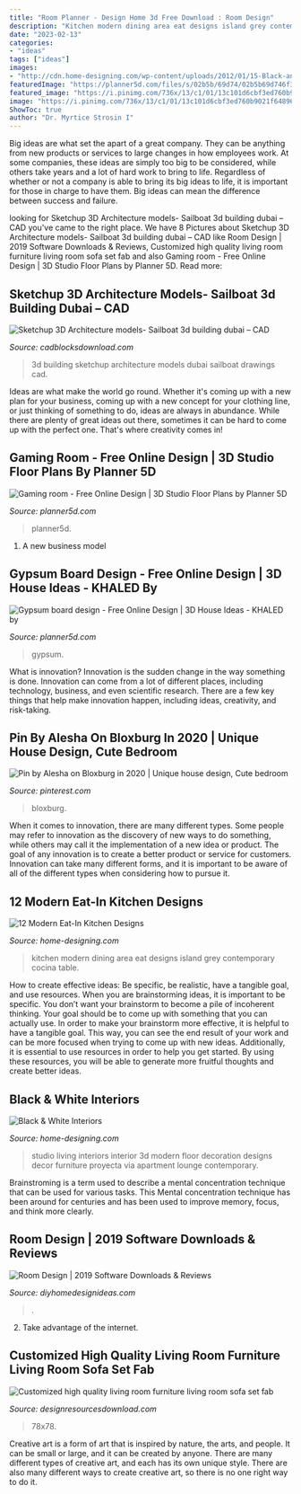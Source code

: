 ```yaml
---
title: "Room Planner - Design Home 3d Free Download : Room Design"
description: "Kitchen modern dining area eat designs island grey contemporary cocina table"
date: "2023-02-13"
categories:
- "ideas"
tags: ["ideas"]
images:
- "http://cdn.home-designing.com/wp-content/uploads/2012/01/15-Black-and-white-living-room.jpeg"
featuredImage: "https://planner5d.com/files/s/02b5b/69d74/02b5b69d746f33be0a327d23b9d759fa_1.jpg"
featured_image: "https://i.pinimg.com/736x/13/c1/01/13c101d6cbf3ed760b9021f6489685a4.jpg"
image: "https://i.pinimg.com/736x/13/c1/01/13c101d6cbf3ed760b9021f6489685a4.jpg"
ShowToc: true
author: "Dr. Myrtice Strosin I"
---
```



Big ideas are what set the apart of a great company. They can be anything from new products or services to large changes in how employees work. At some companies, these ideas are simply too big to be considered, while others take years and a lot of hard work to bring to life. Regardless of whether or not a company is able to bring its big ideas to life, it is important for those in charge to have them. Big ideas can mean the difference between success and failure.

	

		
looking for Sketchup 3D Architecture models- Sailboat 3d building dubai – CAD you've came to the right place. We have 8 Pictures about Sketchup 3D Architecture models- Sailboat 3d building dubai – CAD like Room Design | 2019 Software Downloads &amp; Reviews, Customized high quality living room furniture living room sofa set fab and also Gaming room - Free Online Design | 3D Studio Floor Plans by Planner 5D. Read more:
		
    
## Sketchup 3D Architecture Models- Sailboat 3d Building Dubai – CAD

<img loading=lazy src="https://cdn.shopify.com/s/files/1/1650/0951/products/sshot-1_7261cf0c-df8e-4a3d-a554-dc21084a63fd.jpg?v=1494344493" onerror="this.onerror=null;this.src='https://tse1.mm.bing.net/th?id=OIP.QmGBBaTI6DrBYMUSrbBE1QHaKh&amp;pid=15.1';" alt="Sketchup 3D Architecture models- Sailboat 3d building dubai – CAD">

_Source: cadblocksdownload.com_

>3d building sketchup architecture models dubai sailboat drawings cad. 

	

Ideas are what make the world go round. Whether it's coming up with a new plan for your business, coming up with a new concept for your clothing line, or just thinking of something to do, ideas are always in abundance. While there are plenty of great ideas out there, sometimes it can be hard to come up with the perfect one. That's where creativity comes in!

    
## Gaming Room - Free Online Design | 3D Studio Floor Plans By Planner 5D

<img loading=lazy src="https://planner5d.com/files/s/02b5b/69d74/02b5b69d746f33be0a327d23b9d759fa_1.jpg" onerror="this.onerror=null;this.src='https://tse2.mm.bing.net/th?id=OIP.q_bLdOCPRgaNsq_sYns2fQHaFj&amp;pid=15.1';" alt="Gaming room - Free Online Design | 3D Studio Floor Plans by Planner 5D">

_Source: planner5d.com_

>planner5d. 

	

1. A new business model 

    
## Gypsum Board Design - Free Online Design | 3D House Ideas - KHALED By

<img loading=lazy src="https://planner5d.com/storage/s/2ebf7966510a305322b4c9ec84c407ea_2167106.jpg?v=1519984425" onerror="this.onerror=null;this.src='https://tse2.mm.bing.net/th?id=OIP.gw8Vp7I5ooLfbbKWkoFHfwHaFj&amp;pid=15.1';" alt="Gypsum board design - Free Online Design | 3D House Ideas - KHALED by">

_Source: planner5d.com_

>gypsum. 

	

What is innovation?
Innovation is the sudden change in the way something is done. Innovation can come from a lot of different places, including technology, business, and even scientific research. There are a few key things that help make innovation happen, including ideas, creativity, and risk-taking.

    
## Pin By Alesha On Bloxburg In 2020 | Unique House Design, Cute Bedroom

<img loading=lazy src="https://i.pinimg.com/736x/13/c1/01/13c101d6cbf3ed760b9021f6489685a4.jpg" onerror="this.onerror=null;this.src='https://tse4.mm.bing.net/th?id=OIP.yJZH1rkP1hbkcxSkt6VCZAHaFj&amp;pid=15.1';" alt="Pin by Alesha on Bloxburg in 2020 | Unique house design, Cute bedroom">

_Source: pinterest.com_

>bloxburg. 

	

When it comes to innovation, there are many different types. Some people may refer to innovation as the discovery of new ways to do something, while others may call it the implementation of a new idea or product. The goal of any innovation is to create a better product or service for customers. Innovation can take many different forms, and it is important to be aware of all of the different types when considering how to pursue it.

    
## 12 Modern Eat-In Kitchen Designs

<img loading=lazy src="http://cdn.home-designing.com/wp-content/uploads/2013/01/modern-kitchen-with-dining-area.jpg" onerror="this.onerror=null;this.src='https://tse4.mm.bing.net/th?id=OIP.gjPtzTgMYbATEaOLIIR4mwHaEK&amp;pid=15.1';" alt="12 Modern Eat-In Kitchen Designs">

_Source: home-designing.com_

>kitchen modern dining area eat designs island grey contemporary cocina table. 

	

How to create effective ideas: Be specific, be realistic, have a tangible goal, and use resources.
When you are brainstorming ideas, it is important to be specific. You don’t want your brainstorm to become a pile of incoherent thinking. Your goal should be to come up with something that you can actually use. In order to make your brainstorm more effective, it is helpful to have a tangible goal. This way, you can see the end result of your work and can be more focused when trying to come up with new ideas. Additionally, it is essential to use resources in order to help you get started. By using these resources, you will be able to generate more fruitful thoughts and create better ideas.

    
## Black &amp; White Interiors

<img loading=lazy src="http://cdn.home-designing.com/wp-content/uploads/2012/01/15-Black-and-white-living-room.jpeg" onerror="this.onerror=null;this.src='https://tse2.mm.bing.net/th?id=OIP.7Nm4G-NVESPGE0Frtb1R1QHaE7&amp;pid=15.1';" alt="Black &amp; White Interiors">

_Source: home-designing.com_

>studio living interiors interior 3d modern floor decoration designs decor furniture proyecta via apartment lounge contemporary. 

	

Brainstroming is a term used to describe a mental concentration technique that can be used for various tasks. This Mental concentration technique has been around for centuries and has been used to improve memory, focus, and think more clearly.

    
## Room Design | 2019 Software Downloads &amp; Reviews

<img loading=lazy src="https://diyhomedesignideas.com/photos/template/0wx70k866ne38f2t8yul.jpeg" onerror="this.onerror=null;this.src='https://tse4.mm.bing.net/th?id=OIP.BurfFqwLzo5XnGwNNZ-wvwHaFj&amp;pid=15.1';" alt="Room Design | 2019 Software Downloads &amp; Reviews">

_Source: diyhomedesignideas.com_

>. 

	

2. Take advantage of the internet.

    
## Customized High Quality Living Room Furniture Living Room Sofa Set Fab

<img loading=lazy src="http://cdn.shopify.com/s/files/1/2465/4591/products/product-image-1322779895_grande.jpg?v=1589425496" onerror="this.onerror=null;this.src='https://tse1.mm.bing.net/th?id=OIP.vaKbVvxKS98QBOzifTrQHwHaHa&amp;pid=15.1';" alt="Customized high quality living room furniture living room sofa set fab">

_Source: designresourcesdownload.com_

>78x78. 

	

Creative art is a form of art that is inspired by nature, the arts, and people. It can be small or large, and it can be created by anyone. There are many different types of creative art, and each has its own unique style. There are also many different ways to create creative art, so there is no one right way to do it.

